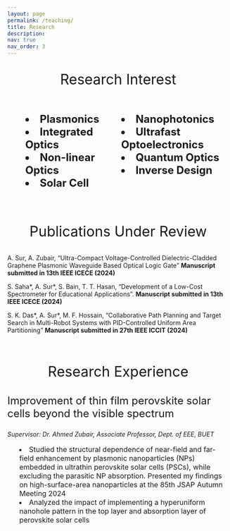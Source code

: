 ```yaml
---
layout: page
permalink: /teaching/
title: Research
description: 
nav: true
nav_order: 3
---
```



<p style="text-align: center; font-size: 32px;">
    Research Interest
</p>


<div style="display: flex; justify-content: space-around;">

  <div style="text-align: center; font-size: 24px;">
    <ul style="list-style-position: inside; text-align: left;">
      <li><strong>Plasmonics</strong></li>
      <li><strong>Integrated Optics</strong></li>
      <li><strong>Non-linear Optics</strong></li>
      <li><strong>Solar Cell</strong></li>
    </ul>
  </div>

  <div style="text-align: center; font-size: 24px;">
    <ul style="list-style-position: inside; text-align: left;">
      <li><strong>Nanophotonics</strong></li>
      <li><strong>Ultrafast Optoelectronics</strong></li>
      <li><strong>Quantum Optics</strong></li>
      <li><strong>Inverse Design</strong></li>
    </ul>
  </div>

</div>

<div style="height: 20px;"></div> 

<p style="text-align: center; font-size: 32px;">
    Publications Under Review
</p>


A. Sur, A. Zubair, “Ultra-Compact Voltage-Controlled Dielectric-Cladded Graphene Plasmonic Waveguide Based Optical
Logic Gate” **Manuscript submitted in 13th IEEE ICECE (2024)**

S. Saha*, A. Sur*, S. Bain, T. T. Hasan, “Development of a Low-Cost Spectrometer for Educational Applications”.
**Manuscript submitted in 13th IEEE ICECE (2024)**

S. K. Das*, A. Sur*, M. F. Hossain, “Collaborative Path Planning and Target Search in Multi-Robot Systems with
PID-Controlled Uniform Area Partitioning” **Manuscript submitted in 27th IEEE ICCIT (2024)**

<div style="height: 20px;"></div> 

<p style="text-align: center; font-size: 32px;">
    Research Experience
</p>

<p style="text-align: left; font-size: 24px;">
    Improvement of thin film perovskite solar cells beyond the visible spectrum
</p>

<p><i>Supervisor: Dr. Ahmed Zubair, Associate Professor, Dept. of EEE, BUET</i></p>

<div style="text-align: center; font-size: 16px;">
    <ul style="list-style-position: inside; text-align: left;">
      <li>Studied the structural dependence of near-field and far-field enhancement by plasmonic nanoparticles (NPs) embedded in ultrathin perovskite solar cells (PSCs), while excluding the parasitic NP absorption. Presented my findings on high-surface-area nanoparticles at the 85th JSAP Autumn Meeting 2024</li>
      <li>Analyzed the impact of implementing a hyperuniform nanohole pattern in the top layer and absorption layer of perovskite solar cells</li>
    </ul>
  </div>